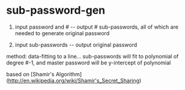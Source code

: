 sub-password-gen
================
1. input password and # -- output # sub-passwords, all of which are needed to generate original password


2. input sub-passwords -- output original password

method: data-fitting to a line... sub-passwords will fit to polynomial of degree #-1, and master password will be y-intercept of polynomial




based on [Shamir's Algorithm] (http://en.wikipedia.org/wiki/Shamir's_Secret_Sharing)
